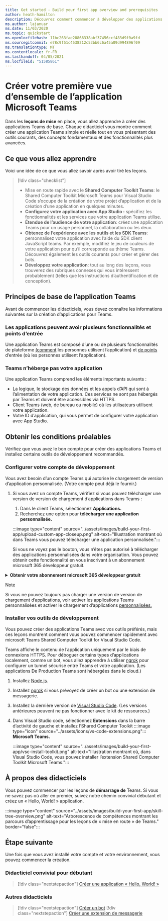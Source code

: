 ```yaml
---
title: Get started - Build your first app overview and prerequisites
author: heath-hamilton
description: Découvrez comment commencer à développer des applications Microsoft Teams et configurer votre environnement.
ms.author: lajanuar
ms.date: 11/03/2020
ms.topic: quickstart
ms.openlocfilehash: 11bc263fae28866338abf37456ccf483d9f0a9fd
ms.sourcegitcommit: e78c9f51c4538212c53bb6c6a45a09d994896f09
ms.translationtype: MT
ms.contentlocale: fr-FR
ms.lasthandoff: 04/05/2021
ms.locfileid: "51585861"
---
```

# <a name="build-your-first-microsoft-teams-app-overview"></a>Créer votre première vue d’ensemble de l’application Microsoft Teams

Dans les **leçons de mise** en place, vous allez apprendre à créer des applications Teams de base. Chaque didacticiel vous montre comment créer une application Teams simple et réelle tout en vous présentant des outils courants, des concepts fondamentaux et des fonctionnalités plus avancées.

## <a name="what-youll-learn"></a>Ce que vous allez apprendre

Voici une idée de ce que vous allez savoir après avoir tiré les leçons.

> [!div class="checklist"]
  >
  > * Mise en route rapide avec le **Shared Computer Toolkit Teams**: le Shared Computer Toolkit Microsoft Teams pour Visual Studio Code s’occupe de la création de votre projet d’application et de la création d’une application en quelques minutes.
  > * **Configurez votre application avec App Studio :** spécifiez les fonctionnalités et les services que votre application Teams utilise.
  > * **Étendue de l’audience de votre application**: créez une application Teams pour un usage personnel, la collaboration ou les deux.
> * **Obtenez de l’expérience avec les outils et les SDK Teams**: personnalisez votre application avec l’aide du SDK client JavaScript teams. Par exemple, modifiez le jeu de couleurs de votre application pour qu’il corresponde au thème Teams. Découvrez également les outils courants pour créer et gérer des bots.
  > * **Développez votre application**: tout au long des leçons, vous trouverez des rubriques connexes qui vous intéressent probablement (telles que les instructions d’authentification et de conception).

## <a name="teams-app-fundamentals"></a>Principes de base de l’application Teams

Avant de commencer les didacticiels, vous devez connaître les informations suivantes sur la création d’applications pour Teams.

### <a name="apps-can-have-multiple-capabilities-and-entry-points"></a>Les applications peuvent avoir plusieurs fonctionnalités et points d’entrée

Une application Teams est composé d’une ou de plusieurs fonctionnalités de plateforme [(comment](../concepts/capabilities-overview.md) les personnes utilisent l’application) et [de points](../concepts/extensibility-points.md) d’entrée (où les personnes utilisent l’application).

### <a name="teams-doesnt-host-your-app"></a>Teams n’héberge pas votre application

Une application Teams comprend les éléments importants suivants :

* La logique, le stockage des données et les appels d’API qui sont à l’alimentation de votre application. Ces services ne sont pas hébergés par Teams et doivent être accessibles via HTTPS.
* Client Teams (web, de bureau ou mobile) où les utilisateurs utilisent votre application.
* Votre ID d’application, qui vous permet de configurer votre application avec App Studio.

## <a name="get-prerequisites"></a>Obtenir les conditions préalables

Vérifiez que vous avez le bon compte pour créer des applications Teams et installez certains outils de développement recommandés.

### <a name="set-up-your-development-account"></a>Configurer votre compte de développement

Vous avez besoin d’un compte Teams qui autorise le chargement de version d’application personnalisée. (Votre compte peut déjà le fournir.)

1. Si vous avez un compte Teams, vérifiez si vous pouvez télécharger une version de version de chargement d’applications dans Teams :
    1. Dans le client Teams, sélectionnez **Applications.**
    1. Recherchez une option pour **télécharger une application personnalisée.**

    :::image type="content" source="../assets/images/build-your-first-app/upload-custom-app-closeup.png" alt-text="Illustration montrant où dans Teams vous pouvez télécharger une application personnalisée.":::
    
    Si vous ne voyez pas le bouton, vous n’êtes pas autorisé à télécharger des applications personnalisées dans votre organisation. Vous pouvez obtenir cette fonctionnalité en vous inscrivant à un abonnement microsoft 365 développeur gratuit.

<!-- markdownlint-disable MD033 -->
<details>

<summary><b>Obtenir votre abonnement microsoft 365 développeur gratuit</b></summary>

Vous pouvez obtenir un compte de test Teams gratuit qui permet le chargement de version test d’application en rejoignant le programme microsoft 365 développeur. (Le processus d’inscription prend environ deux minutes.)

1. Go to the [Microsoft 365 developer program](https://developer.microsoft.com/microsoft-365/dev-program).
1. Sélectionnez **Rejoindre maintenant** et suivez les instructions à l’écran.
1. Lorsque vous arrivez à l’écran d’accueil, **sélectionnez Configurer l’abonnement E5.**
1. Configurer votre compte d’administrateur. Une fois que vous avez terminé, vous devriez voir un écran comme celui-ci.
:::image type="content" source="../assets/images/build-your-first-app/dev-program-subscription.png" alt-text="Exemple de ce que vous voyez après vous être inscrire au programme pour les développeurs Microsoft 365.":::
1. Connectez-vous à Teams à l’aide du compte d’administrateur que vous viennent de configurer.
1. Vérifiez si vous avez désormais l’option **Télécharger une application personnalisée.**

</details>

> [!Note]
> Si vous ne pouvez toujours pas charger une version de version de chargement d’applications, voir activer les applications Teams personnalisées et activer le chargement d’applications [personnalisées.](https://docs.microsoft.com/microsoftteams/platform/concepts/build-and-test/prepare-your-o365-tenant#enable-custom-teams-apps-and-turn-on-custom-app-uploading)

### <a name="install-your-development-tools"></a>Installer vos outils de développement

Vous pouvez créer des applications Teams avec vos outils préférés, mais ces leçons montrent comment vous pouvez commencer rapidement avec microsoft Teams Shared Computer Toolkit for Visual Studio Code.

Teams affiche le contenu de l’application uniquement par le biais de connexions HTTPS. Pour déboguer certains types d’applications localement, comme un bot, vous allez apprendre à utiliser [ngrok](../concepts/build-and-test/debug.md#locally-hosted) pour configurer un tunnel sécurisé entre Teams et votre application. (Les applications De Production Teams sont hébergées dans le cloud.)

1. Installez [Node.js](https://nodejs.org/en/).
1. Installez [ngrok](https://ngrok.com/download) si vous prévoyez de créer un bot ou une extension de messagerie.
1. Installez la dernière version de [Visual Studio Code](https://code.visualstudio.com/download). (Les versions antérieures peuvent ne pas fonctionner avec le kit de ressources.)
1. Dans Visual Studio code, sélectionnez **Extensions** dans la barre d’activité de gauche et installez l’Shared Computer Toolkit :::image type="icon" source="../assets/icons/vs-code-extensions.png"::: **Microsoft Teams.**

    :::image type="content" source="../assets/images/build-your-first-app/vsc-install-toolkit.png" alt-text="Illustration montrant où, dans Visual Studio Code, vous pouvez installer l’extension Shared Computer Toolkit Microsoft Teams.":::

## <a name="about-the-tutorials"></a>À propos des didacticiels

Vous pouvez commencer par les leçons de **démarrage de** Teams. Si vous ne savez pas où aller en premier, suivez notre chemin convivial débutant et créez un « Hello, World! » application.

:::image type="content" source="../assets/images/build-your-first-app/skill-tree-overview.png" alt-text="Arborescence de compétences montrant les parcours d’apprentissage pour les leçons de « mise en route » de Teams." border="false":::

## <a name="next-step"></a>Étape suivante

Une fois que vous avez installé votre compte et votre environnement, vous pouvez commencer la création.

### <a name="beginner-friendly-tutorial"></a>Didacticiel convivial pour débutant

> [!div class="nextstepaction"]
> [Créer une application « Hello, World! »](../build-your-first-app/build-and-run.md)

### <a name="other-tutorials"></a>Autres didacticiels

> [!div class="nextstepaction"]
> [Créer un bot](../build-your-first-app/build-bot.md)
> [!div class="nextstepaction"]
> [Créer une extension de messagerie](../build-your-first-app/build-messaging-extension.md)

